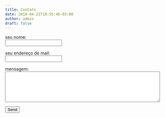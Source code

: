 ```yaml
---
title: Contato
date: 2018-04-22T18:55:46-03:00
author: admin
draft: false
---
```


<form name="contact" method="POST" data-netlify="true">
  <p>
    <label>seu nome:<br/> <input type="text" name="name" /></label>   
  </p>
  <p>
    <label>seu endereço de mail:<br/> <input type="email" name="email" /></label>
  </p>
  <p>
    <label>mensagem:<br/> <textarea name="message" style="width: 100%; height: 100px"></textarea></label>
  </p>
  <p>
    <input type="hidden" name="form-name" value="contact">
    <button type="submit">Send</button>
  </p>
</form>
